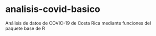 # analisis-covid-basico
Análisis de datos de COVIC-19 de Costa Rica mediante funciones del paquete base de R 
